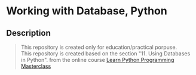 # Working with Database, Python

## Description

> This repository is created only for education/practical porpuse. \
> This repository is created based on the section "11. Using Databases in Python".
> from the online course [Learn Python Programming Masterclass](https://www.udemy.com/course/python-the-complete-python-developer-course/)

